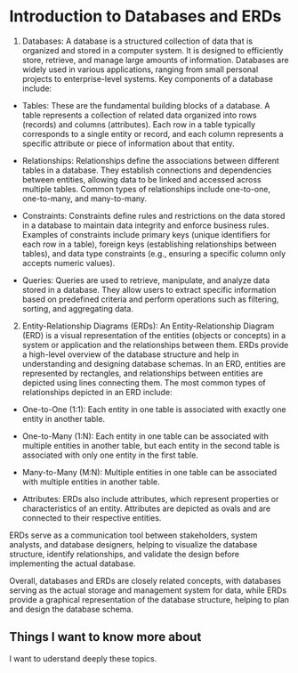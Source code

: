# Introduction to Databases and ERDs

1. Databases:
A database is a structured collection of data that is organized and stored in a computer system. It is designed to efficiently store, retrieve, and manage large amounts of information. Databases are widely used in various applications, ranging from small personal projects to enterprise-level systems.
Key components of a database include:

* Tables: These are the fundamental building blocks of a database. A table represents a collection of related data organized into rows (records) and columns (attributes). Each row in a table typically corresponds to a single entity or record, and each column represents a specific attribute or piece of information about that entity.

* Relationships: Relationships define the associations between different tables in a database. They establish connections and dependencies between entities, allowing data to be linked and accessed across multiple tables. Common types of relationships include one-to-one, one-to-many, and many-to-many.

* Constraints: Constraints define rules and restrictions on the data stored in a database to maintain data integrity and enforce business rules. Examples of constraints include primary keys (unique identifiers for each row in a table), foreign keys (establishing relationships between tables), and data type constraints (e.g., ensuring a specific column only accepts numeric values).

* Queries: Queries are used to retrieve, manipulate, and analyze data stored in a database. They allow users to extract specific information based on predefined criteria and perform operations such as filtering, sorting, and aggregating data.

2. Entity-Relationship Diagrams (ERDs):
An Entity-Relationship Diagram (ERD) is a visual representation of the entities (objects or concepts) in a system or application and the relationships between them. ERDs provide a high-level overview of the database structure and help in understanding and designing database schemas.
In an ERD, entities are represented by rectangles, and relationships between entities are depicted using lines connecting them. The most common types of relationships depicted in an ERD include:

* One-to-One (1:1): Each entity in one table is associated with exactly one entity in another table.

* One-to-Many (1:N): Each entity in one table can be associated with multiple entities in another table, but each entity in the second table is associated with only one entity in the first table.

* Many-to-Many (M:N): Multiple entities in one table can be associated with multiple entities in another table.

* Attributes: ERDs also include attributes, which represent properties or characteristics of an entity. Attributes are depicted as ovals and are connected to their respective entities.

ERDs serve as a communication tool between stakeholders, system analysts, and database designers, helping to visualize the database structure, identify relationships, and validate the design before implementing the actual database.

Overall, databases and ERDs are closely related concepts, with databases serving as the actual storage and management system for data, while ERDs provide a graphical representation of the database structure, helping to plan and design the database schema.

## Things I want to know more about
I want to uderstand deeply these topics.
